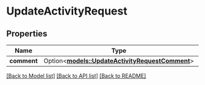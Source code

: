 # UpdateActivityRequest

## Properties

Name | Type | Description | Notes
------------ | ------------- | ------------- | -------------
**comment** | Option<[**models::UpdateActivityRequestComment**](Update_activity_request_comment.md)> |  | [optional]

[[Back to Model list]](../README.md#documentation-for-models) [[Back to API list]](../README.md#documentation-for-api-endpoints) [[Back to README]](../README.md)


